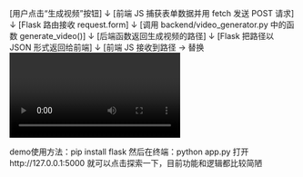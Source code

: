 [用户点击“生成视频”按钮]
        ↓
[前端 JS 捕获表单数据并用 fetch 发送 POST 请求]
        ↓
[Flask 路由接收 request.form]
        ↓
[调用 backend/video_generator.py 中的函数 generate_video()]
        ↓
[后端函数返回生成视频的路径]
        ↓
[Flask 把路径以 JSON 形式返回给前端]
        ↓
[前端 JS 接收到路径 → 替换 <video> 标签的 src → 自动播放视频]

demo使用方法：pip install flask
然后在终端：python app.py
打开http://127.0.0.1:5000
就可以点击探索一下，目前功能和逻辑都比较简陋